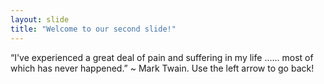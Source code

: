 ```yaml
---
layout: slide
title: "Welcome to our second slide!"
---
```

“I've experienced a great deal of pain and suffering in my life ...... most of which has never happened.” ~ Mark Twain.
Use the left arrow to go back!
